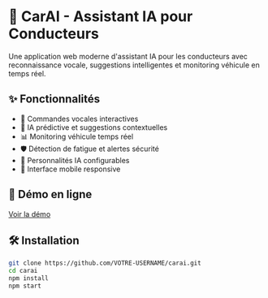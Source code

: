 # 🚗 CarAI - Assistant IA pour Conducteurs

Une application web moderne d'assistant IA pour les conducteurs avec reconnaissance vocale, suggestions intelligentes et monitoring véhicule en temps réel.

## ✨ Fonctionnalités

- 🎤 Commandes vocales interactives
- 🧠 IA prédictive et suggestions contextuelles
- 📊 Monitoring véhicule temps réel
- 🛡️ Détection de fatigue et alertes sécurité
- 🎯 Personnalités IA configurables
- 📱 Interface mobile responsive

## 🚀 Démo en ligne

[Voir la démo](https://VOTRE-USERNAME.github.io/carai)

## 🛠️ Installation
```bash
git clone https://github.com/VOTRE-USERNAME/carai.git
cd carai
npm install
npm start
